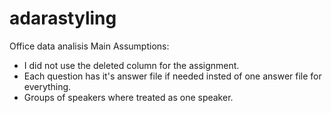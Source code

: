 # adarastyling
Office data analisis 
Main Assumptions:
- I did not use the deleted column for the assignment.
- Each question has it's answer file if needed insted of one answer file for everything.
- Groups of speakers where treated as one speaker.
